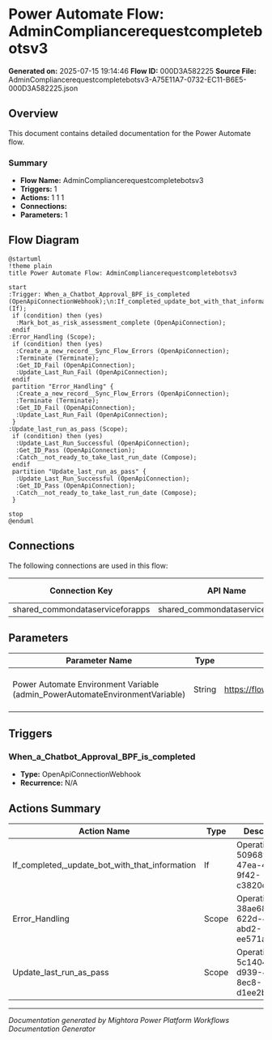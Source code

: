 ﻿# Power Automate Flow: AdminCompliancerequestcompletebotsv3

**Generated on:** 2025-07-15 19:14:46
**Flow ID:** 000D3A582225
**Source File:** AdminCompliancerequestcompletebotsv3-A75E11A7-0732-EC11-B6E5-000D3A582225.json

## Overview

This document contains detailed documentation for the Power Automate flow.

### Summary
- **Flow Name:** AdminCompliancerequestcompletebotsv3
- **Triggers:** 1
- **Actions:** 1 1 1
- **Connections:** 
- **Parameters:** 1

## Flow Diagram

```plantuml
@startuml
!theme plain
title Power Automate Flow: AdminCompliancerequestcompletebotsv3

start
:Trigger: When_a_Chatbot_Approval_BPF_is_completed (OpenApiConnectionWebhook);\n:If_completed_update_bot_with_that_information (If);
 if (condition) then (yes)
  :Mark_bot_as_risk_assessment_complete (OpenApiConnection);
 endif
:Error_Handling (Scope);
 if (condition) then (yes)
  :Create_a_new_record__Sync_Flow_Errors (OpenApiConnection);
  :Terminate (Terminate);
  :Get_ID_Fail (OpenApiConnection);
  :Update_Last_Run_Fail (OpenApiConnection);
 endif
 partition "Error_Handling" {
  :Create_a_new_record__Sync_Flow_Errors (OpenApiConnection);
  :Terminate (Terminate);
  :Get_ID_Fail (OpenApiConnection);
  :Update_Last_Run_Fail (OpenApiConnection);
 }
:Update_last_run_as_pass (Scope);
 if (condition) then (yes)
  :Update_Last_Run_Successful (OpenApiConnection);
  :Get_ID_Pass (OpenApiConnection);
  :Catch__not_ready_to_take_last_run_date (Compose);
 endif
 partition "Update_last_run_as_pass" {
  :Update_Last_Run_Successful (OpenApiConnection);
  :Get_ID_Pass (OpenApiConnection);
  :Catch__not_ready_to_take_last_run_date (Compose);
 }

stop
@enduml
```

## Connections

The following connections are used in this flow:

| Connection Key | API Name | Logical Name | Runtime Source |
|----------------|----------|--------------|----------------|
| shared_commondataserviceforapps | shared_commondataserviceforapps | admin_CoECoreDataverse2 | embedded |

## Parameters

| Parameter Name | Type | Default Value | Description |
|----------------|------|---------------|-------------|
| Power Automate Environment Variable (admin_PowerAutomateEnvironmentVariable) | String | https://flow.microsoft.com/manage/environments/ | Inventory - REQUIRED. Environment, including geographic location, for Power Automate - Ex for commercial: https://flow.microsoft.com/manage/environments/ |

## Triggers

### When_a_Chatbot_Approval_BPF_is_completed
- **Type:** OpenApiConnectionWebhook
- **Recurrence:** N/A

## Actions Summary

| Action Name | Type | Description |
|-------------|------|-------------|
| If_completed,_update_bot_with_that_information | If | Operation ID: 509689a5-47ea-4e6b-9f42-c3820d21eaeb |
| Error_Handling | Scope | Operation ID: 38ae684e-622d-42ea-abd2-ee571aee3a5f |
| Update_last_run_as_pass | Scope | Operation ID: 5c140442-d939-4ca4-8ec8-d1ee2bed4a81 |

---
*Documentation generated by Mightora Power Platform Workflows Documentation Generator*
